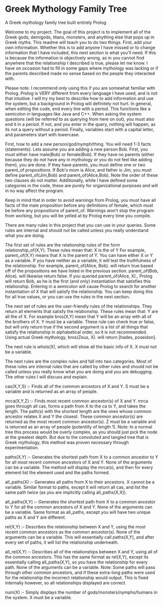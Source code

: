 # Greek Mythology Family Tree
A Greek mythology family tree built entirely Prolog

Welcome to my project. The goal of this project is to implement all of the Greek gods,
demigods, titans, monsters, and anything else that pops up in Greek myths. This readme will teach you to do two things. First, add your own information. Whether this is to add anyone I have missed or to change information that I have included, this next section is what you'll need. If this is because the information is objectively wrong, as in you cannot find anywhere that the relationship I described is true, please let me know. I have on occasion had to fill in some gaps where mythology was lacking or if the parents described made no sense based on the people they interacted with.

Please note. I recommend only using this if you are somewhat familiar with Prolog. Prolog is VERY different from every language I have used, and is not that intuitive. I will try my best to describe how to add information and use the system, but a background in Prolog will definitely not hurt. In general, when editing the code, end every line with a period. This functions like a semicolon in languages like Java and C++. When asking the system questions (will be referred to as querying from here on out), you must also end it in a period. If not, and you enter in the query, nothing will happen, as its not a query without a period. Finally, variables start with a capital letter, and parameters start with lowercase.


First, how to add a new person/god/nymph/thing. You will need 1-3 facts (statements). Lets assume you are adding a new person Bob. First, you must either have male(Bob) or female(Bob). If they have no parents (either because they do not have any in mythology or you do not feel like adding them), you are done. If they have parents, you must define one or two parent_of propositions. If Bob's mom is Alice, and father is Jim, you must define parent_of(Jim,Bob) and parent_of(Alice,Bob). Note the order of these two clauses do not matter. Additionally, while I have defined some categories in the code, these are purely for organizational purposes and will in no way affect the program.

Keep in mind that in order to avoid warnings from Prolog, you must have all facts of the male proposition before any definitions of female, which must be before any propositions of parent_of. Warnings won't stop the program from working, but you will be yelled at by Prolog every time you compile.

There are many rules in this project that you can use in your queries. Some rules are internal and should not be called unless you really understand what you are doing.


The first set of rules are the relationship rules of the form relationship_of(X,Y). These rules mean that:
X is the <relationship> of Y
For example, parent_of(X,Y) means that X is the parent of Y.
You can have either X or Y as a variable. If you have neither as a variable, it will test the truthfulness of the relationship. For example, parent_of(Alice, Bob). will return true based off of the propositions we have listed in the previous section. parent_of(Bob, Alice). will likewise return false. If you queried parent_of(Alice, X)., Prolog will return Bob, as he is the first (and only) instantiation that satisfies this relationship. Entering in a semicolon will cause Prolog to search for another instantiation of X that will satisfy the relationship. You can keep doing this for all true values, or you can use the rules in the next section.


The next set of rules are the user-friendly rules of the relationships. They return all elements that satisfy the relationship. These rules mean that:
Y are all the <relationship> of X.
For example bros(X,Y) mean that Y will be an array with all of the brothers of X. Y must be a variable. These rule can check true or false, but will only return true if the second argument is a list of all things that satisfy the relationship in alphabetical order, so it is not recommended. Using actual Greek mythology, bros(Zeus, X). will return [hades, poseidon].

The next rule is whois(X), which will show all the basic info of X. X must not be a variable.

The next rules are the complex rules and fall into two categories. Most of these rules are internal rules that are called by other rules and should not be called unless you really know what you are doing and you are debugging. The other rules I will discuss and explain.

cas(X,Y,S) :- Finds all of the common ancestors of X and Y. S must be a variable and is returned as an array of people.

mrca(X,Y,Z) :- Finds most recent common ancestor(s) of X and Y. mrca goes through all cas, forms a path from X to the ca to Y, and takes the length. The path(s) with the shortest length are the ones whose common ancestor relates X and Y the closest. These common ancestor(s) are returned as the most recent common ancestor(s). Z must be a variable and is returned as an array of people (potentilly of length 1).
Note: In a normal tree this process would be overly complex, as you should just pick the node at the greatest depth. But due to the convoluted and tangled tree that is Greek mythology, this method was proven necessary through experimentation.

paths(X,Y) :- Generates the shortest path from X to a common ancestor to Y for all most recent common ancestors of X and Y. None of the arguments can be a variable. The method will display the mrca(s), and then for every element list the element used and the paths formed.

all_paths(X) :- Generates all paths from X to their ancestors. X cannot be a variable. Similar format to paths, except it will return all cas, and list the same path twice (as you are implicitly calling all_paths(X,X)).

all_paths(X,Y) :- Generates the shortest path from X to a common ancestor to Y for all the common ancestors of X and Y. None of the arguments can be a variable. Same format as all_paths, except you will have two unique paths as X and Y are different.

rel(X,Y) :- Describes the relationship between X and Y, using the most recent common ancestors as the common ancestor(s).  None of the arguments can be a variable. This will essentially call paths(X,Y), and after every set of paths, it will list the relationship underneath.

all_rel(X,Y) :- Describes all of the relationships between X and Y, using all of the common ancestors. This has the same format as rel(X,Y), except its essentially calling all_paths(X,Y), so you have the relationship for every path. None of the arguments can be a variable.
Note: Some paths will pass through other common ancestors, and if these extra-long paths were used for the relationship the incorrect relationship would output. This is fixed internally however, so all relationships displayed are correct.

num(X) :- Simply displays the number of gods/monsters/nymphs/humans in the system. X must be a variable.
